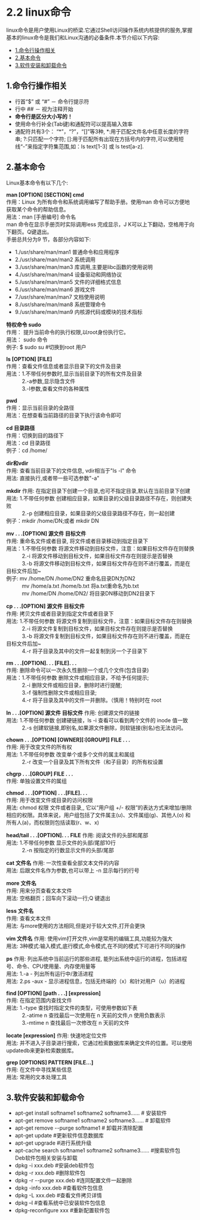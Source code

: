 # 2.2 linux命令

linux命令是用户使用Linux的桥梁.它通过Shell访问操作系统内核提供的服务,掌握基本的linux命令是我们和Linux沟通的必备条件.本节介绍以下内容:

* [1.命令行操作相关](#1)
* [2.基本命令](#2)
* [3.软件安装和卸载命令](#3)



<h2 id="1">1.命令行操作相关</h2>    

* 行首“$” 或 “#” － 命令行提示符    
* 行中  ##   －  视为注释开始     
* __命令行是区分大小写的！__    
* 使用命令行补全(Tab键)和通配符可以提高输入效率     
* 通配符共有3个： “*”，“?”，“\[\]”等3种, \*:用于匹配文件名中任意长度的字符串; ?:只匹配一个字符; \[\]:用于匹配所有出现在方括号内的字符,可以使用短线“-”来指定字符集范围,如：ls text\[1-3\]  或 ls test\[a-z\].

<h2 id="2">2.基本命令</h2>
Linux基本命令有以下几个:   
	
__man [OPTION] [SECTION] cmd__     
作用：Linux 为所有命令和系统调用编写了帮助手册。使用man 命令可以方便地获取某个命令的帮助信息。     
用法：man [手册编号] 命令名     
man 命令在显示手册页时实际调用less 完成显示，J K可以上下翻动，空格用于向下翻页。Q键退出。   
手册总共分为9 节，各部分内容如下: 

* 1./usr/share/man/man1 普通命令和应用程序
* 2./usr/share/man/man2 系统调用
* 3./usr/share/man/man3 库调用,主要是libc函数的使用说明
* 4./usr/share/man/man4 设备驱动和网络协议
* 5./usr/share/man/man5 文件的详细格式信息
* 6./usr/share/man/man6 游戏文件
* 7./usr/share/man/man7 文档使用说明
* 8./usr/share/man/man8 系统管理命令
* 9./usr/share/man/man9 内核源代码或模块的技术指标

__特权命令 sudo__     
作用： 提升当前命令的执行权限,以root身份执行它。     
用法： sudo 命令     
例子:  \$ sudo  su                   #切换到root 用户 

__ls [OPTION] [FILE]__     
作用：查看文件信息或者显示目录下的文件及目录     
用法：1.不带任何参数时,显示当前目录下的所有文件及目录     
&emsp;&emsp;&emsp;2.-a参数,显示隐含文件     
&emsp;&emsp;&emsp;3.-l参数,查看文件的各种属性   

__pwd__    
作用：显示当前目录的全路径     
用法：在想查看当前路径的目录下执行该命令即可    

__cd 目录路径__    
作用：切换到目的路径下     
用法：cd 目录路径     
例子：cd /home/    

__dir和vdir__   
作用: 查看当前目录下的文件信息, vdir相当于\"ls -l\" 命令      
用法: 直接执行,或者带一些可选参数\"-a\"

__mkdir__
作用: 在指定目录下创建一个目录,也可不指定目录,默认在当前目录下创建         
用法: 1.不带任何参数 创建相应目录，如果目录的父级目录路径不存在，则创建失败       
&emsp;&emsp;&emsp;2.-p 创建相应目录，如果目录的父级目录路径不存在，则一起创建          
例子：mkdir /home/DN;或者 mkdir DN

__mv . . .[OPTION] 源文件 目标文件__    
作用: 重命名文件或者目录, 将文件或者目录移动到指定目录下     
用法：1.不带任何参数 将源文件移动到目标文件，注意：如果目标文件存在则替换    
&emsp;&emsp;&emsp;2.-i 将源文件移动到目标文件，如果目标文件存在则提示是否替换    
&emsp;&emsp;&emsp;3.-b 将源文件移动到目标文件，如果目标文件存在则不进行覆盖，而是在目标文件后加~    
例子: mv /home/DN /home/DN2 重命名目录DN为DN2    
&emsp;&emsp;&emsp;mv /home/a.txt /home/b.txt 将a.txt重命名为b.txt    
&emsp;&emsp;&emsp;mv /home/DN /home/DN2/ 将目录DN移动到DN2目录下       

__cp . . .[OPTION] 源文件 目标文件__    
作用: 拷贝文件或者目录到指定文件或者目录下   
用法: 1.不带任何参数 将源文件复制到目标文件，注意：如果目标文件存在则替换    
&emsp;&emsp;&emsp;2.-i 将源文件复制到目标文件，如果目标文件存在则提示是否替换    
&emsp;&emsp;&emsp;3.-b 将源文件复制到目标文件，如果目标文件存在则不进行覆盖，而是在目标文件后加~    
&emsp;&emsp;&emsp;4.-r 将子目录及其中的文件一起复制到另一个子目录下

__rm . . .[OPTION]. . . [FILE]. . .__    
作用: 删除命令可以一次永久性删除一个或几个文件(包含目录)      
用法：1.不带任何参数 删除文件或相应目录，不给予任何提示;   
&emsp;&emsp;&emsp;2.-i 删除文件或相应目录，删除时进行提醒;    
&emsp;&emsp;&emsp;3.-f 强制性删除文件或相应目录;   
&emsp;&emsp;&emsp;4.-r 将子目录及其中的文件一并删除。（慎用！特别时在 root     

__ln . . .[OPTION] 源文件 目标文件__
作用: 创建源文件的链接       
用法: 1.不带任何参数 创建硬链接，ls -i 查看可以看到两个文件的 inode 值一致    
&emsp;&emsp;&emsp;2.-s 创建软链接,即别名,如果源文件删除，则软链接(别名)也无法访问。    

__chown . . .[OPTION] [OWNER][:[GROUP]] FILE . . .__     
作用: 用于改变文件的所有权    
用法: 1.不带任何参数 改变单个或多个文件的属主和属组    
&emsp;&emsp;&emsp;2.-r 改变一个目录及其下所有文件（和子目录）的所有权设置     

__chgrp . . .[GROUP] FILE . . .__    
作用: 单独设置文件的属组   

__chmod . . .[OPTION] . . .[FILE]. . .__    
作用: 用于改变文件或目录的访问权限      
用法: chmod 权限 文件或者目录,, 它以“用户组 +/- 权限”的表达方式来增加/删除相应的权限。具体来说，用户组包括了文件属主(u)、文件属组(g)、其他人(o) 和所有人(a)，而权限则包括读取(r、w、x)    

__head/tail . . .[OPTION]. . . FILE__
作用: 阅读文件的头部和尾部    
用法: 1.不带任何参数 显示文件的头部/尾部10行    
&emsp;&emsp;&emsp;2.-n 按指定的行数显示文件的头部/尾部

__cat 文件名__
作用: 一次性查看全部文本文件的内容     
用法: 后跟文件名作为参数,也可以带上 -n 显示每行的行号      

__more  文件名__    
作用: 用来分页查看文本文件       
用法: 空格翻页；回车向下滚动一行;Q 键退出       

__less  文件名__    
作用: 查看文本文件      
用法: 与more使用的方法相同,但是对于较大文件,打开会更快    

__vim 文件名__
作用: 使用vim打开文件,vim是常用的编辑工具,功能较为强大     
用法: 3种模式:输入模式,底行模式,命令模式,在不同的模式下可进行不同的操作     

__ps__
作用: 列出系统中当前运行的那些进程, 能列出系统中运行的进程，包括进程号、命令、CPU使用量、内存使用量等     
用法: 1.-a - 列出所有运行中/激活进程    
用法: 2.ps -aux - 显示进程信息，包括无终端的（x）和针对用户（u）的进程    
 
__find [OPTION] [path . . .] [expression]__    
作用: 在指定范围内查找文件      
用法: 1.-type 查找时指定文件的类型，可使用参数如下表    
&emsp;&emsp;&emsp;2.-atime n 查找最后一次使用在 n 天前的文件,n 使用负数表示    
&emsp;&emsp;&emsp;3.-mtime n 查找最后一次修改在 n 天前的文件

__locate [expression]__
作用: 快速地定位文件            
用法: 并不进入子目录进行搜索，它通过检索数据库来确定文件的位置。可以使用 updatedb来更新检索数据库。    

__grep [OPTIONS] PATTERN [FILE...]__    
作用: 在文件中寻找某些信息    
用法: 常用的文本处理工具



<h2 id="1">3.软件安装和卸载命令</h2>     

* apt-get install softname1 softname2 softname3……         # 安装软件     
* apt-get remove softname1 softname2 softname3……          # 卸载软件    
* apt-get remove --purge softname1                        # 卸载并清除配置     
* apt-get update                                          #更新软件信息数据库    
* apt-get upgrade                                         #进行系统升级     
* apt-cache search softname1 softname2 softname3……        #搜索软件包         
Deb软件包相关安装与卸载    
* dpkg -i xxx.deb                                         #安装deb软件包    
* dpkg -r xxx.deb                                         #删除软件包     
* dpkg -r --purge xxx.deb                                 #连同配置文件一起删除      
* dpkg -info xxx.deb                                      #查看软件包信息       
* dpkg -L xxx.deb                                         #查看文件拷贝详情           
* dpkg –l                                                 #查看系统中已安装软件包信息            
* dpkg-reconfigure xxx                                    #重新配置软件包     

